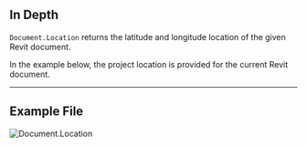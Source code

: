 ## In Depth
`Document.Location` returns the latitude and longitude location of the given Revit document.

In the example below, the project location is provided for the current Revit document.
___
## Example File

![Document.Location](./Revit.Application.Document.Location_img.jpg)
